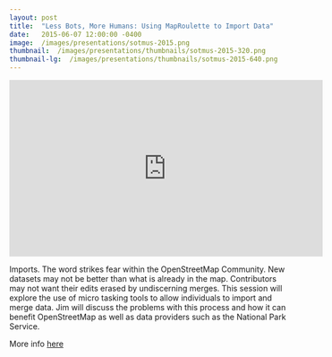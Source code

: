 ```yaml
---
layout: post
title:  "Less Bots, More Humans: Using MapRoulette to Import Data"
date:   2015-06-07 12:00:00 -0400
image:  /images/presentations/sotmus-2015.png
thumbnail:  /images/presentations/thumbnails/sotmus-2015-320.png
thumbnail-lg:  /images/presentations/thumbnails/sotmus-2015-640.png
---
```


<iframe width="560" height="315" src="https://www.youtube.com/embed/3rQ83mqj4bg" frameborder="0" allowfullscreen></iframe>

Imports. The word strikes fear within the OpenStreetMap Community. New datasets may not be better than what is already in the map. Contributors may not want their edits erased by undiscerning merges. This session will explore the use of micro tasking tools to allow individuals to import and merge data. Jim will discuss the problems with this process and how it can benefit OpenStreetMap as well as data providers such as the National Park Service.

More info [here](http://stateofthemap.us/2015/less-bots-more-humans-using-maproulette-to-import-data/)
